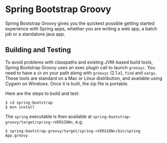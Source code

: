 # Spring Bootstrap Groovy

Spring Bootstrap Groovy gives you the quickest possible getting
started experience with Spring apps, whether you are writing a web
app, a batch job or a standalone java app.

## Building and Testing

To avoid problems with classpaths and existing JVM-based build tools,
Spring Bootstrap Groovy uses an exec plugin call to launch `groovyc`.
You need to have a `sh` on your path along with `groovyc` (2.1.x),
`find` and `xargs`.  These tools are standard on a Mac or Linux
distribution, and available using Cygwin on Windows.  Once it is
built, the zip file is portable.

Here are the steps to build and test:

    $ cd spring-bootstrap
    $ mvn install

The `spring` executable is then available at
`spring-bootstrap-groovy/target/spring-<VERSION>`, e.g.

    $ spring-bootstrap-groovy/target/spring-<VERSION>/bin/spring App.groovy
